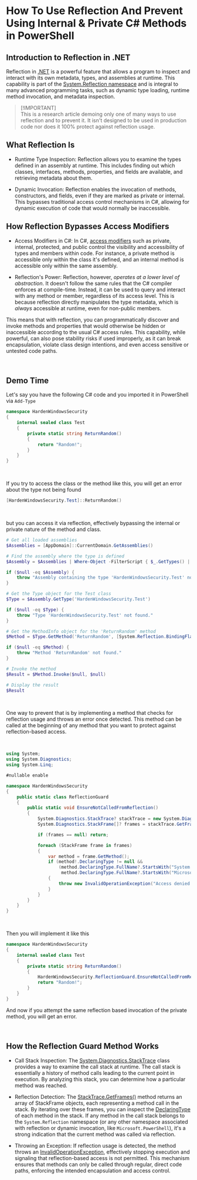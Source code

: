 # How To Use Reflection And Prevent Using Internal & Private C# Methods in PowerShell

## Introduction to Reflection in .NET

Reflection in [.NET](https://dotnet.microsoft.com/en-us/download) is a powerful feature that allows a program to inspect and interact with its own metadata, types, and assemblies at runtime. This capability is part of the [System.Reflection namespace](https://learn.microsoft.com/en-us/dotnet/api/system.reflection) and is integral to many advanced programming tasks, such as dynamic type loading, runtime method invocation, and metadata inspection.

> [!IMPORTANT]\
> This is a research article demoing only one of many ways to use reflection and to prevent it. It isn't designed to be used in production code nor does it 100% protect against reflection usage.

## What Reflection Is

- Runtime Type Inspection: Reflection allows you to examine the types defined in an assembly at runtime. This includes finding out which classes, interfaces, methods, properties, and fields are available, and retrieving metadata about them.

- Dynamic Invocation: Reflection enables the invocation of methods, constructors, and fields, even if they are marked as private or internal. This bypasses traditional access control mechanisms in C#, allowing for dynamic execution of code that would normally be inaccessible.

## How Reflection Bypasses Access Modifiers

- Access Modifiers in C#: In C#, [access modifiers](https://learn.microsoft.com/en-us/dotnet/csharp/programming-guide/classes-and-structs/access-modifiers) such as private, internal, protected, and public control the visibility and accessibility of types and members within code. For instance, a private method is accessible only within the class it's defined, and an internal method is accessible only within the same assembly.

- Reflection's Power: Reflection, however, _operates at a lower level of abstraction_. It doesn't follow the same rules that the C# compiler enforces at compile-time. Instead, it can be used to query and interact with any method or member, regardless of its access level. This is because reflection directly manipulates the type metadata, which is _always_ accessible at runtime, even for non-public members.

This means that with reflection, you can programmatically discover and invoke methods and properties that would otherwise be hidden or inaccessible according to the usual C# access rules. This capability, while powerful, can also pose stability risks if used improperly, as it can break encapsulation, violate class design intentions, and even access sensitive or untested code paths.

<br>

## Demo Time

Let's say you have the following C# code and you imported it in PowerShell via `Add-Type`

```csharp
namespace HardenWindowsSecurity
{
    internal sealed class Test
    {
        private static string ReturnRandom()
        {
            return "Random!";
        }
    }
}
```

<br>

If you try to access the class or the method like this, you will get an error about the type not being found

```powershell
[HardenWindowsSecurity.Test]::ReturnRandom()
```

<br>

but you can access it via reflection, effectively bypassing the internal or private nature of the method and class.

```powershell
# Get all loaded assemblies
$Assemblies = [AppDomain]::CurrentDomain.GetAssemblies()

# Find the assembly where the type is defined
$Assembly = $Assemblies | Where-Object -FilterScript { $_.GetTypes() | Where-Object -FilterScript { $_.FullName -eq 'HardenWindowsSecurity.Test' } }

if ($null -eq $Assembly) {
    throw "Assembly containing the type 'HardenWindowsSecurity.Test' not found."
}

# Get the Type object for the Test class
$Type = $Assembly.GetType('HardenWindowsSecurity.Test')

if ($null -eq $Type) {
    throw "Type 'HardenWindowsSecurity.Test' not found."
}

# Get the MethodInfo object for the 'ReturnRandom' method
$Method = $Type.GetMethod('ReturnRandom', [System.Reflection.BindingFlags]::NonPublic -bor [System.Reflection.BindingFlags]::Static)

if ($null -eq $Method) {
    throw "Method 'ReturnRandom' not found."
}

# Invoke the method
$Result = $Method.Invoke($null, $null)

# Display the result
$Result
```

<br>

One way to prevent that is by implementing a method that checks for reflection usage and throws an error once detected. This method can be called at the beginning of any method that you want to protect against reflection-based access.

<br>

```csharp
using System;
using System.Diagnostics;
using System.Linq;

#nullable enable

namespace HardenWindowsSecurity
{
    public static class ReflectionGuard
    {
        public static void EnsureNotCalledFromReflection()
        {
            System.Diagnostics.StackTrace? stackTrace = new System.Diagnostics.StackTrace();
            System.Diagnostics.StackFrame[]? frames = stackTrace.GetFrames();

            if (frames == null) return;

            foreach (StackFrame frame in frames)
            {
                var method = frame.GetMethod();
                if (method!.DeclaringType != null &&
                    (method.DeclaringType.FullName?.StartsWith("System.Reflection", StringComparison.OrdinalIgnoreCase) == true ||
                     method.DeclaringType.FullName?.StartsWith("Microsoft.PowerShell", StringComparison.OrdinalIgnoreCase) == true))
                {
                    throw new InvalidOperationException("Access denied: This method cannot be called via reflection.");
                }
            }
        }
    }
}
```

<br>

Then you will implement it like this

```csharp
namespace HardenWindowsSecurity
{
    internal sealed class Test
    {
        private static string ReturnRandom()
        {
            HardenWindowsSecurity.ReflectionGuard.EnsureNotCalledFromReflection();
            return "Random!";
        }
    }
}
```

And now if you attempt the same reflection based invocation of the private method, you will get an error.

<br>

## How the Reflection Guard Method Works

- Call Stack Inspection: The [System.Diagnostics.StackTrace](https://learn.microsoft.com/en-us/dotnet/api/system.diagnostics.stacktrace) class provides a way to examine the call stack at runtime. The call stack is essentially a history of method calls leading to the current point in execution. By analyzing this stack, you can determine how a particular method was reached.

- Reflection Detection: The [StackTrace.GetFrames()](https://learn.microsoft.com/en-us/dotnet/api/system.diagnostics.stacktrace.getframes) method returns an array of StackFrame objects, each representing a method call in the stack. By iterating over these frames, you can inspect the [DeclaringType](https://learn.microsoft.com/en-us/dotnet/api/system.type.declaringtype) of each method in the stack. If any method in the call stack belongs to the `System.Reflection` namespace (or any other namespace associated with reflection or dynamic invocation, like `Microsoft.PowerShell`), it's a strong indication that the current method was called via reflection.

- Throwing an Exception: If reflection usage is detected, the method throws an [InvalidOperationException](https://learn.microsoft.com/en-us/dotnet/api/system.invalidoperationexception), effectively stopping execution and signaling that reflection-based access is not permitted. This mechanism ensures that methods can only be called through regular, direct code paths, enforcing the intended encapsulation and access control.

<br>
